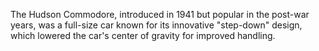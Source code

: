 The Hudson Commodore, introduced in 1941 but popular in the post-war years, was a full-size car known for its innovative "step-down" design, which lowered the car's center of gravity for improved handling.
